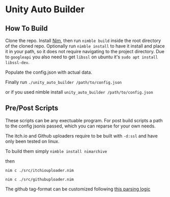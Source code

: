 # Unity Auto Builder

## How To Build

Clone the repo. Install [Nim](https://github.com/dom96/choosenim), then run `nimble build` inside the root directory of the cloned repo.
Optionally run `nimble install` to have it install and place it in your path, so it does not require navigating to the project directory.
Due to `googleapi` you also need to get `libssl` on ubuntu it's `sudo apt install libssl-dev`.

Populate the config.json with actual data.

Finally run `./unity_auto_builder /path/to/config.json`

or if you used nimble install
`unity_auto_builder /path/to/config.json`

## Pre/Post Scripts
These scripts can be any exectuable program. For post build scripts a path to the config jsonis passed, which you can reparse for your own needs.

The itch.io and Github uploaders require to be built with `-d:ssl` and have only been tested on linux.

To build them simply `nimble install nimarchive`

then

`nim c ./src/itchiouploader.nim`

`nim c ./src/githubuploader.nim`

The github tag-format can be customized following [this parsing logic](https://nim-lang.org/docs/times.html#parsing-and-formatting-dates)

